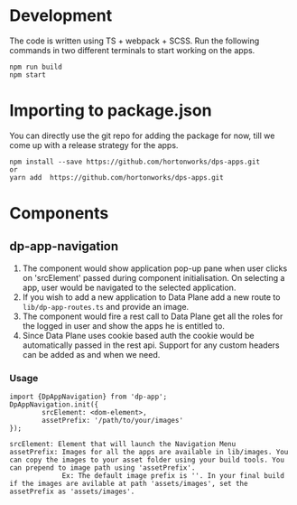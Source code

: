 # Development
The code is written using TS + webpack + SCSS. Run the following commands in two different terminals to start working on the apps. 
```
npm run build
npm start
```
# Importing to package.json
You can directly use the git repo for adding the package for now, till we come up with a release strategy for the apps.
```
npm install --save https://github.com/hortonworks/dps-apps.git
or
yarn add  https://github.com/hortonworks/dps-apps.git
```
# Components
## dp-app-navigation
1. The component would show application pop-up pane when user clicks on 'srcElement' passed during component initialisation. On selecting a app, user would be navigated to the selected application.
1. If you wish to add a new application to Data Plane add a new route to ```lib/dp-app-routes.ts``` and provide an image.
1. The component would fire a rest call to Data Plane get all the roles for the logged in user and show the apps he is entitled to.
1. Since Data Plane uses cookie based auth the cookie would be automatically passed in the rest api. Support for any custom headers can be added as and when we need.
### Usage
```
import {DpAppNavigation} from 'dp-app';
DpAppNavigation.init({
        srcElement: <dom-element>,
        assetPrefix: '/path/to/your/images'
});

srcElement: Element that will launch the Navigation Menu
assetPrefix: Images for all the apps are available in lib/images. You can copy the images to your asset folder using your build tools. You can prepend to image path using 'assetPrefix'.
             Ex: The default image prefix is ''. In your final build if the images are avilable at path 'assets/images', set the assetPrefix as 'assets/images'.
``` 
